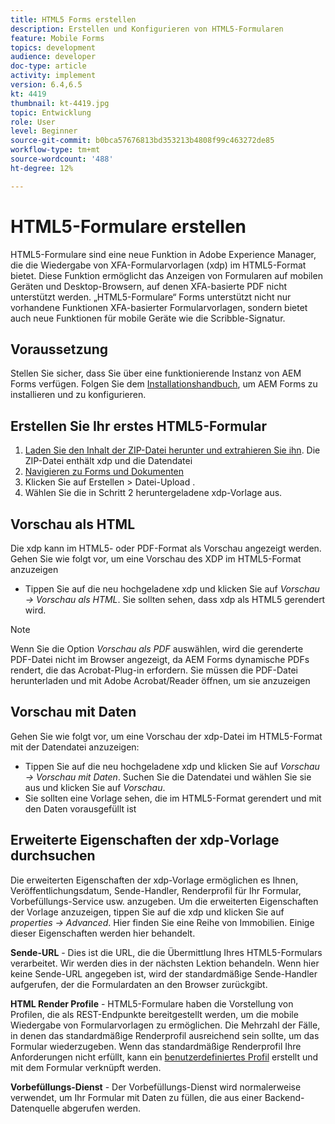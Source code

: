 ```yaml
---
title: HTML5 Forms erstellen
description: Erstellen und Konfigurieren von HTML5-Formularen
feature: Mobile Forms
topics: development
audience: developer
doc-type: article
activity: implement
version: 6.4,6.5
kt: 4419
thumbnail: kt-4419.jpg
topic: Entwicklung
role: User
level: Beginner
source-git-commit: b0bca57676813bd353213b4808f99c463272de85
workflow-type: tm+mt
source-wordcount: '488'
ht-degree: 12%

---
```



# HTML5-Formulare erstellen

HTML5-Formulare sind eine neue Funktion in Adobe Experience Manager, die die Wiedergabe von XFA-Formularvorlagen (xdp) im HTML5-Format bietet. Diese Funktion ermöglicht das Anzeigen von Formularen auf mobilen Geräten und Desktop-Browsern, auf denen XFA-basierte PDF nicht unterstützt werden. „HTML5-Formulare“ Forms unterstützt nicht nur vorhandene Funktionen XFA-basierter Formularvorlagen, sondern bietet auch neue Funktionen für mobile Geräte wie die Scribble-Signatur.

## Voraussetzung

Stellen Sie sicher, dass Sie über eine funktionierende Instanz von AEM Forms verfügen. Folgen Sie dem [Installationshandbuch](https://docs.adobe.com/content/help/en/experience-manager-65/forms/install-aem-forms/osgi-installation/installing-configuring-aem-forms-osgi.html), um AEM Forms zu installieren und zu konfigurieren.

## Erstellen Sie Ihr erstes HTML5-Formular

1. [Laden Sie den Inhalt der ZIP-Datei herunter und extrahieren Sie ihn](assets/assets.zip). Die ZIP-Datei enthält xdp und die Datendatei
2. [Navigieren zu Forms und Dokumenten](http://localhost:4502/aem/forms.html/content/dam/formsanddocuments)
3. Klicken Sie auf Erstellen > Datei-Upload .
4. Wählen Sie die in Schritt 2 heruntergeladene xdp-Vorlage aus.

## Vorschau als HTML

Die xdp kann im HTML5- oder PDF-Format als Vorschau angezeigt werden. Gehen Sie wie folgt vor, um eine Vorschau des XDP im HTML5-Format anzuzeigen

* Tippen Sie auf die neu hochgeladene xdp und klicken Sie auf _Vorschau -> Vorschau als HTML_. Sie sollten sehen, dass xdp als HTML5 gerendert wird.

>[!NOTE]
>Wenn Sie die Option _Vorschau als PDF_ auswählen, wird die gerenderte PDF-Datei nicht im Browser angezeigt, da AEM Forms dynamische PDFs rendert, die das Acrobat-Plug-in erfordern. Sie müssen die PDF-Datei herunterladen und mit Adobe Acrobat/Reader öffnen, um sie anzuzeigen


## Vorschau mit Daten

Gehen Sie wie folgt vor, um eine Vorschau der xdp-Datei im HTML5-Format mit der Datendatei anzuzeigen:

* Tippen Sie auf die neu hochgeladene xdp und klicken Sie auf _Vorschau -> Vorschau mit Daten_. Suchen Sie die Datendatei und wählen Sie sie aus und klicken Sie auf _Vorschau_.
* Sie sollten eine Vorlage sehen, die im HTML5-Format gerendert und mit den Daten vorausgefüllt ist

## Erweiterte Eigenschaften der xdp-Vorlage durchsuchen

Die erweiterten Eigenschaften der xdp-Vorlage ermöglichen es Ihnen, Veröffentlichungsdatum, Sende-Handler, Renderprofil für Ihr Formular, Vorbefüllungs-Service usw. anzugeben. Um die erweiterten Eigenschaften der Vorlage anzuzeigen, tippen Sie auf die xdp und klicken Sie auf _properties -> Advanced_. Hier finden Sie eine Reihe von Immobilien. Einige dieser Eigenschaften werden hier behandelt.

**Sende-URL**  - Dies ist die URL, die die Übermittlung Ihres HTML5-Formulars verarbeitet. Wir werden dies in der nächsten Lektion behandeln. Wenn hier keine Sende-URL angegeben ist, wird der standardmäßige Sende-Handler aufgerufen, der die Formulardaten an den Browser zurückgibt.

**HTML Render Profile**  - HTML5-Formulare haben die Vorstellung von Profilen, die als REST-Endpunkte bereitgestellt werden, um die mobile Wiedergabe von Formularvorlagen zu ermöglichen. Die Mehrzahl der Fälle, in denen das standardmäßige Renderprofil ausreichend sein sollte, um das Formular wiederzugeben. Wenn das standardmäßige Renderprofil Ihre Anforderungen nicht erfüllt, kann ein [benutzerdefiniertes Profil](https://docs.adobe.com/content/help/en/experience-manager-64/forms/html5-forms/custom-profile.html) erstellt und mit dem Formular verknüpft werden.

**Vorbefüllungs-Dienst**  - Der Vorbefüllungs-Dienst wird normalerweise verwendet, um Ihr Formular mit Daten zu füllen, die aus einer Backend-Datenquelle abgerufen werden.

